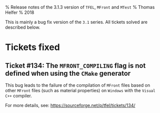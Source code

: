 % Release notes of the 3.1.3 version of `TFEL`, `MFront` and `MTest`
% Thomas Helfer
% 2018

This is mainly a bug fix version of the `3.1` series. All tickets
solved are described below.

# Tickets fixed

## Ticket #134: The `MFRONT_COMPILING` flag is not defined when using the `CMake` generator

This bug leads to the failure of the compilation of `MFront` files based
on other `MFront` files (such as material properties) on `Windows` with
the `Visual` `C++` compiler.

For more details, see: <https://sourceforge.net/p/tfel/tickets/134/>
